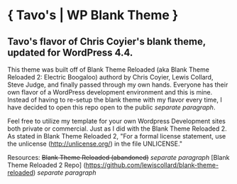 # { Tavo's | WP Blank Theme }

## Tavo's flavor of Chris Coyier's blank theme, updated for WordPress 4.4.

This theme was built off of Blank Theme Reloaded (aka Blank Theme Reloaded 2: Electric Boogaloo) authord by Chris Coyier, Lewis Collard, Steve Judge, and finally passed through my own hands. Everyone has their own flavor of a WordPress development environment and this is mine. Instead of having to re-setup the blank theme with my flavor every time, I have decided to open this repo open to the public *separate paragraph*.

Feel free to utilize my template for your own Wordpress Development sites both private or commercial. Just as I did with the Blank Theme Reloaded 2. As stated in Blank Theme Reloaded 2, "For a formal license statement, use the unlicense (http://unlicense.org/) in the file UNLICENSE."

Resources:
~~Blank Theme Reloaded (abandoned)~~ *separate paragraph*
[Blank Theme Reloaded 2 Repo] (https://github.com/lewiscollard/blank-theme-reloaded) *separate paragraph*
